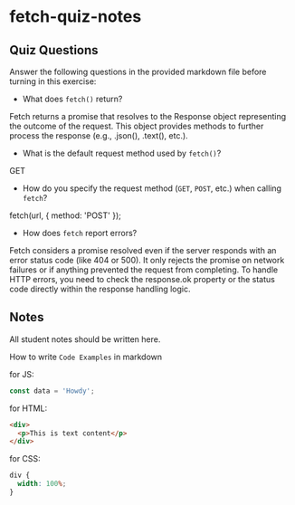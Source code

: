# fetch-quiz-notes

## Quiz Questions

Answer the following questions in the provided markdown file before turning in this exercise:

- What does `fetch()` return?

Fetch returns a promise that resolves to the Response object representing the outcome of the request. This object provides methods to further process the response (e.g., .json(), .text(), etc.).

- What is the default request method used by `fetch()`?

GET

- How do you specify the request method (`GET`, `POST`, etc.) when calling `fetch`?

fetch(url, { method: 'POST' });

- How does `fetch` report errors?

Fetch considers a promise resolved even if the server responds with an error status code (like 404 or 500). It only rejects the promise on network failures or if anything prevented the request from completing. To handle HTTP errors, you need to check the response.ok property or the status code directly within the response handling logic.

## Notes

All student notes should be written here.

How to write `Code Examples` in markdown

for JS:

```javascript
const data = 'Howdy';
```

for HTML:

```html
<div>
  <p>This is text content</p>
</div>
```

for CSS:

```css
div {
  width: 100%;
}
```
